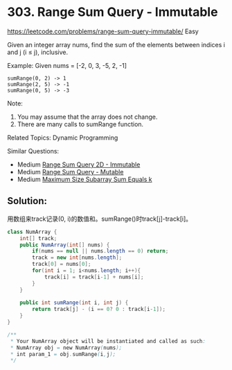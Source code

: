 # 303. Range Sum Query - Immutable
<https://leetcode.com/problems/range-sum-query-immutable/>
Easy

Given an integer array nums, find the sum of the elements between indices i and j (i ≤ j), inclusive.

Example:
    Given nums = [-2, 0, 3, -5, 2, -1]

    sumRange(0, 2) -> 1
    sumRange(2, 5) -> -1
    sumRange(0, 5) -> -3
Note:
1. You may assume that the array does not change.
2. There are many calls to sumRange function.

Related Topics: Dynamic Programming

Similar Questions: 
* Medium [Range Sum Query 2D - Immutable](https://leetcode.com/problems/range-sum-query-2d-immutable/)
* Medium [Range Sum Query - Mutable](https://leetcode.com/problems/range-sum-query-mutable/)
* Medium [Maximum Size Subarray Sum Equals k](https://leetcode.com/problems/maximum-size-subarray-sum-equals-k/)


## Solution:
用数组来track记录(0, i)的数值和。sumRange()时track[j]-track[i]。
```java
class NumArray {
    int[] track;
    public NumArray(int[] nums) {
        if(nums == null || nums.length == 0) return;
        track = new int[nums.length];
        track[0] = nums[0];
        for(int i = 1; i<nums.length; i++){
            track[i] = track[i-1] + nums[i]; 
        }
    }
    
    public int sumRange(int i, int j) {
        return track[j] - (i == 0? 0 : track[i-1]);
    }
}

/**
 * Your NumArray object will be instantiated and called as such:
 * NumArray obj = new NumArray(nums);
 * int param_1 = obj.sumRange(i,j);
 */
```